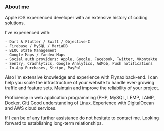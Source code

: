 ### About me

Apple iOS experienced developer with an extensive history of coding solutions.

I've experienced with:
```
- Dart & Flutter / Swift / Objective-C
- Firebase / MySQL / MariaDB
- BLOC State Management 
- Google Maps / Yandex Maps
- Social auth providers: Apple, Google, Facebook, Twitter, VKontakte
- Sentry, Crashlytics, Google Analytics, AdMob, Push notifications 
- In-App Purchases, Stripe, PayPal
```

Also I'm extensive knowledge and experience with Flynax back-end. I can help you scale the infrastructure of your website to handle ever-growing traffic and feature sets. Maintain and improve the reliability of your project.

Proficiency in web application programming (PHP, MySQL, LEMP, LAMP, Docker, Git)
Good understanding of Linux. Experience with DigitalOcean and AWS cloud services.

If I can be of any further assistance do not hesitate to contact me.
Looking forward to establishing long-term relationships.
